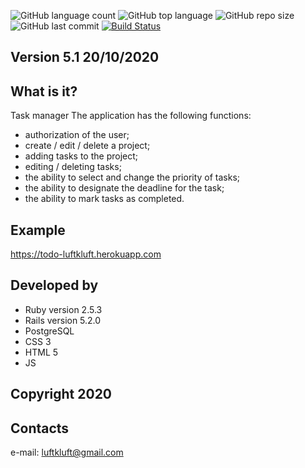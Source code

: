 ![GitHub language count](https://img.shields.io/github/languages/count/luftkluft/todo_test_task)
![GitHub top language](https://img.shields.io/github/languages/top/luftkluft/todo_test_task)
![GitHub repo size](https://img.shields.io/github/repo-size/luftkluft/todo_test_task)
![GitHub last commit](https://img.shields.io/github/last-commit/luftkluft/todo_test_task)
[![Build Status](https://circleci.com/gh/luftkluft/plantik.svg?branch=master)](https://circleci.com/gh/luftkluft/todo_test_task)

Version 5.1 20/10/2020
--------------------------------------------------------------

What is it?
-----------
Task manager
The application has the following functions:
-  authorization of the user;
-  create / edit / delete a project;
-  adding tasks to the project;
-  editing / deleting tasks;
-  the ability to select and change the priority of tasks;
-  the ability to designate the deadline for the task;
-  the ability to mark tasks as completed.

Example
-------
https://todo-luftkluft.herokuapp.com

Developed by
--------------
-  Ruby version 2.5.3
-  Rails version 5.2.0
-  PostgreSQL
-  CSS 3
-  HTML 5
-  JS

Copyright 2020
--------------

Contacts
--------------
e-mail: luftkluft@gmail.com